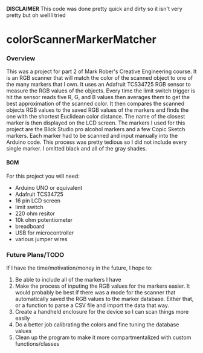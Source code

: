 **DISCLAIMER** This code was done pretty quick and dirty so it isn't very pretty but oh well I tried
# colorScannerMarkerMatcher
### Overview
This was a project for part 2 of Mark Rober's Creative Engineering course. It is an RGB scanner that will match the color of the scanned object to one of the many markers that I own. It uses an Adafruit TCS34725 RGB sensor to measure the RGB values of the objects. Every time the limit switch trigger is hit the sensor reads five R, G, and B values then averages them to get the best approximation of the scanned color. It then compares the scanned objects RGB values to the saved RGB values of the markers and finds the one with the shortest Euclidean color distance. The name of the closest marker is then displayed on the LCD screen. The markers I used for this project are the Blick Studio pro alcohol markers and a few Copic Sketch markers. Each marker had to be scanned and input manually into the Arduino code. This process was pretty tedious so I did not include every single marker. I omitted black and all of the gray shades. 

#### BOM
For this project you will need:
- Arduino UNO or equivalent
- Adafruit TCS34725
- 16 pin LCD screen
- limit switch
- 220 ohm resitor
- 10k ohm potentiometer
- breadboard
- USB for microcontroller
- various jumper wires

### Future Plans/TODO
If I have the time/motivation/money in the future, I hope to:
1. Be able to include all of the markers I have 
2. Make the process of inputing the RGB values for the markers easier. It would probably be best if there was a mode for the scanner that automatically saved the RGB values to the marker database. Either that, or a function to parse a CSV file and import the data that way. 
3. Create a handheld enclosure for the device so I can scan things more easily
4. Do a better job calibrating the colors and fine tuning the database values
5. Clean up the program to make it more compartmentalized with custom functions/classes
